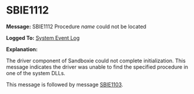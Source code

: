 # SBIE1112

**Message:** SBIE1112 Procedure _name_ could not be located

**Logged To:** [System Event Log](SystemEventLog)

**Explanation:**

The driver component of Sandboxie could not complete initialization. This message indicates the driver was unable to find the specified procedure in one of the system DLLs.

This message is followed by message [SBIE1103](SBIE1103).
